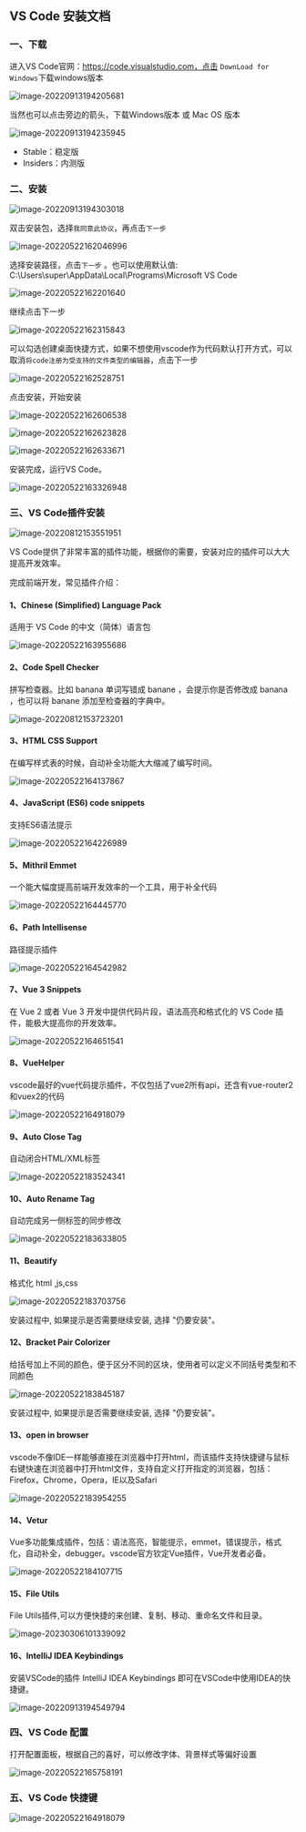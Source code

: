 ## VS Code 安装文档

### 一、下载

进入VS Code官网：https://code.visualstudio.com，点击 `DownLoad for Windows`下载windows版本

![image-20220913194205681](assets/image-20220913194205681.png) 

当然也可以点击旁边的箭头，下载Windows版本 或 Mac OS 版本

![image-20220913194235945](assets/image-20220913194235945.png) 

- Stable：稳定版
- Insiders：内测版



### 二、安装

 ![image-20220913194303018](assets/image-20220913194303018.png) 

双击安装包，选择`我同意此协议`，再点击`下一步`

![image-20220522162046996](assets/image-20220522162046996.png) 

选择安装路径，点击`下一步` 。也可以使用默认值: C:\Users\super\AppData\Local\Programs\Microsoft VS Code

![image-20220522162201640](assets/image-20220522162201640.png) 

继续点击下一步

![image-20220522162315843](assets/image-20220522162315843.png) 

可以勾选创建桌面快捷方式，如果不想使用vscode作为代码默认打开方式，可以取消`将code注册为受支持的文件类型的编辑器`，点击下一步

![image-20220522162528751](assets/image-20220522162528751.png) 

点击安装，开始安装 

![image-20220522162606538](assets/image-20220522162606538.png) 

![image-20220522162623828](assets/image-20220522162623828.png) 

![image-20220522162633671](assets/image-20220522162633671.png) 

安装完成，运行VS Code。

![image-20220522163326948](assets/image-20220522163326948.png)













### 三、VS Code插件安装

![image-20220812153551951](assets/image-20220812153551951.png) 

VS Code提供了非常丰富的插件功能，根据你的需要，安装对应的插件可以大大提高开发效率。

完成前端开发，常见插件介绍：



#### 1、Chinese (Simplified) Language Pack

适用于 VS Code 的中文（简体）语言包

![image-20220522163955686](assets/image-20220522163955686.png) 





#### 2、Code Spell Checker

拼写检查器。比如 banana 单词写错成 banane ，会提示你是否修改成 banana ，也可以将 banane 添加至检查器的字典中。

![image-20220812153723201](assets/image-20220812153723201.png) 





#### 3、HTML CSS Support

在编写样式表的时候，自动补全功能大大缩减了编写时间。

![image-20220522164137867](assets/image-20220522164137867.png) 







#### 4、JavaScript (ES6) code snippets

支持ES6语法提示

![image-20220522164226989](assets/image-20220522164226989.png) 







#### 5、Mithril Emmet

一个能大幅度提高前端开发效率的一个工具，用于补全代码

![image-20220522164445770](assets/image-20220522164445770.png) 







#### 6、Path Intellisense

路径提示插件

![image-20220522164542982](assets/image-20220522164542982.png) 







#### 7、Vue 3 Snippets

在 Vue 2 或者 Vue 3 开发中提供代码片段，语法高亮和格式化的 VS Code 插件，能极大提高你的开发效率。

![image-20220522164651541](assets/image-20220522164651541.png) 





#### 8、VueHelper

vscode最好的vue代码提示插件，不仅包括了vue2所有api，还含有vue-router2和vuex2的代码

![image-20220522164918079](assets/image-20220522164918079.png) 





#### 9、Auto Close Tag

自动闭合HTML/XML标签

![image-20220522183524341](assets/image-20220522183524341.png) 





#### 10、Auto Rename Tag

自动完成另一侧标签的同步修改

![image-20220522183633805](assets/image-20220522183633805.png) 





#### 11、Beautify

格式化 html ,js,css

![image-20220522183703756](assets/image-20220522183703756.png) 



安装过程中, 如果提示是否需要继续安装, 选择 "仍要安装"。



#### 12、Bracket Pair Colorizer

给括号加上不同的颜色，便于区分不同的区块，使用者可以定义不同括号类型和不同颜色 

![image-20220522183845187](assets/image-20220522183845187.png) 



安装过程中, 如果提示是否需要继续安装, 选择 "仍要安装"。



#### 13、open in browser

vscode不像IDE一样能够直接在浏览器中打开html，而该插件支持快捷键与鼠标右键快速在浏览器中打开html文件，支持自定义打开指定的浏览器，包括：Firefox，Chrome，Opera，IE以及Safari

![image-20220522183954255](assets/image-20220522183954255.png) 





#### 14、Vetur

Vue多功能集成插件，包括：语法高亮，智能提示，emmet，错误提示，格式化，自动补全，debugger。vscode官方钦定Vue插件，Vue开发者必备。 

![image-20220522184107715](assets/image-20220522184107715.png) 







#### 15、File Utils

File Utils插件,可以方便快捷的来创建、复制、移动、重命名文件和目录。

![image-20230306101339092](assets/image-20230306101339092.png) 





#### 16、IntelliJ IDEA Keybindings

安装VSCode的插件 IntelliJ IDEA Keybindings 即可在VSCode中使用IDEA的快捷键。

![image-20220913194549794](assets/image-20220913194549794.png) 







### 四、VS Code 配置

打开配置面板，根据自己的喜好，可以修改字体、背景样式等偏好设置

![image-20220522165758191](assets/image-20220522165758191.png)







### 五、VS Code 快捷键



![image-20220522164918079](assets/20200103175529269.png) 